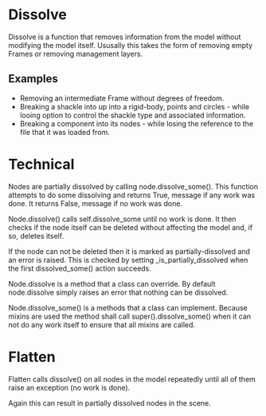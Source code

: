 # Dissolve

Dissolve is a function that removes information from the model without modifying the model itself.
Ususally this takes the form of removing empty Frames or removing management layers.

## Examples
- Removing an intermediate Frame without degrees of freedom.
- Breaking a shackle into up into a rigid-body, points and circles - while looing option to control the shackle type and associated information.
- Breaking a component into its nodes - while losing the reference to the file that it was loaded from.

# Technical

Nodes are partially dissolved by calling node.dissolve_some(). This function attempts to do some dissolving and returns True, message if any work was done. It returns False, message if no work was done.

Node.dissolve() calls self.dissolve_some until no work is done. It then checks if the node itself can be deleted without affecting the model and, if so, deletes itself.

If the node can not be deleted then it is marked as partially-dissolved and an error is raised.
This is checked by setting _is_partially_dissolved when the first dissolved_some() action succeeds.


Node.dissolve is a method that a class can override. By default node.dissolve simply raises an error that nothing can be dissolved.

Node.dissolve_some() is a methods that a class can implement. Because mixins are used the method shall call super().dissolve_some() when it can not do any work itself to ensure that all mixins are called.   

# Flatten

Flatten calls dissolve() on all nodes in the model repeatedly until all of them raise an exception (no work is done).

Again this can result in partially dissolved nodes in the scene.


